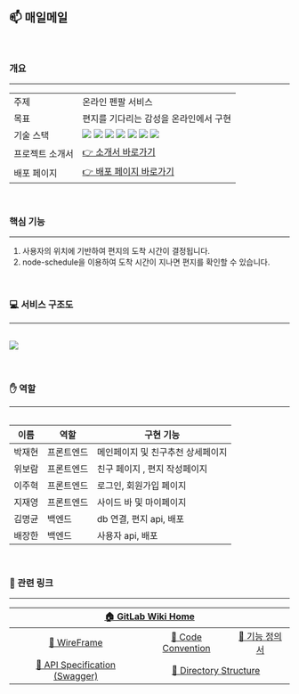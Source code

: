 ## **📫 매일메일**

<br>

### 개요
---

<table align="center">
  <tr>
    <td><span> 주제 </span></td>
    <td><span> 온라인 펜팔 서비스 </span></td>
  </tr>
  
  <tr>
    <td><span> 목표 </span></td>
    <td><span> 편지를 기다리는 감성을 온라인에서 구현 </span></td>
  </tr>
  
  <tr>
    <td><span>기술 스택</span></td>
    <td>
      <div>
        <img src="https://img.shields.io/badge/JavaScript-F7DF1E?style=flat-square&logo=javascript&logoColor=white"/>
        <img src="https://img.shields.io/badge/React-61DAFB?style=flat-square&logo=react&logoColor=white"/>
        <img src="https://img.shields.io/badge/StyledComponents-DB7093?style=flat-square&logo=styled-components&logoColor=white"/>
        <img src="https://img.shields.io/badge/Express-000000?style=flat-square&logo=express&logoColor=white"/>
        <img src="https://img.shields.io/badge/NGINX-009639?style=flat-square&logo=nginx&logoColor=white"/>
        <img src="https://img.shields.io/badge/MariaDB-003545?style=flat-square&logo=mariadb&logoColor=white">
        <img src="https://img.shields.io/badge/mysql-4479A1?style=flat-square&logo=mysql&logoColor=white">
      </div>
    </td>
  </tr>
  <tr>
    <td>프로젝트 소개서</td>
    <td>
      <a href="https://jaeyeong815.notion.site/88b29312cff34763884feef11109b340">
        👉 소개서 바로가기
      </a>
    </td>
  </tr>
  <tr>
    <td>배포 페이지</td>
    <td>
      <a href="http://kdt-sw2-seoul-team13.elicecoding.com/">
        👉 배포 페이지 바로가기
      </a>
    </td>
  </tr>
<table>


<br>

### 핵심 기능
---

  1. 사용자의 위치에 기반하여 편지의 도착 시간이 결정됩니다.
  2. node-schedule을 이용하여 도착 시간이 지나면 편지를 확인할 수 있습니다.


<br>

### 💻 서비스 구조도
---
<br/>
<div><img src="https://user-images.githubusercontent.com/102276240/188565575-657a388a-2d19-44a6-bf34-0808daf89c09.png"></div>
<br/>

<br>

### ✋ 역할
---

| 이름   | 역할       | 구현 기능 |
| ------ | ---------- | --------- |
| 박재현 | 프론트엔드 | 메인페이지 및 친구추천 상세페이지 |
| 위보람 | 프론트엔드 | 친구 페이지 , 편지 작성페이지 |
| 이주혁 | 프론트엔드 | 로그인, 회원가입 페이지 |
| 지재영 | 프론트엔드 | 사이드 바 및 마이페이지 |
| 김명균 | 백엔드     | db 연결, 편지 api, 배포 |
| 배장한 | 백엔드     | 사용자 api, 배포 |

<br>

### 🔗 관련 링크
---
<table align="center">
<thead>
  <tr>
    <th colspan=5>
      <a href="https://kdt-gitlab.elice.io/sw_track/class_02_seoul/web_project_2/team13/project13">🏠 GitLab Wiki Home</a>
    </th>
  </tr>
</thead>
<tbody>
  <tr>
    <td align="center" colspan=2>
      <a href="https://www.figma.com/file/x6VNP5t97mEBBGZtwBxNiB/%EC%B5%9C%EA%B0%9513%ED%8C%80?node-id=367%3A232">🎨 WireFrame</a>
    </td>
    <td align="center">
      <a href="https://kdt-gitlab.elice.io/sw_track/class_02_seoul/web_project_2/team13/project13/-/wikis/team-code-convention">📕 Code Convention</a>
    </td>
    <td align="center">
      <a href="https://amethyst-earl-96d.notion.site/new-edf193249ece4a6db3701b2b99fa1fc9">💾 기능 정의서</a>
    </td>

  </tr>
    <tr>
    <td align="center" colspan=2>
      <a href="https://team13-swagger.herokuapp.com/">🔑 API Specification (Swagger)</a>
    </td>
    <td align="center" colspan=2>
      <a href="https://kdt-gitlab.elice.io/sw_track/class_02_seoul/web_project_2/team13/project13/-/wikis/%ED%8F%B4%EB%8D%94-%EA%B5%AC%EC%A1%B0">📂 Directory Structure</a>
    </td>
  </tr>
</tbody>
<table>
